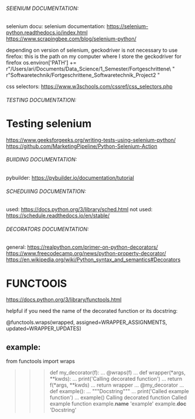 
###### SElENIUM DOCUMENTATION: ######

selenium docu:
selenium documentation:
https://selenium-python.readthedocs.io/index.html
https://www.scrapingbee.com/blog/selenium-python/

depending on version of selenium, geckodriver is not necessary to use firefox:
this is the path on my computer where I store the geckodriver for firefox
os.environ['PATH'] += r"/Users/ari/Documents/Data_Science/1_Semester/Fortgeschrittene\ " \
                      r"Softwaretechnik/Fortgeschrittene_Softwaretechnik_Project2 "

css selectors:
https://www.w3schools.com/cssref/css_selectors.php



###### TESTING DOCUMENTATION: ######

# Testing selenium #
https://www.geeksforgeeks.org/writing-tests-using-selenium-python/
https://github.com/MarketingPipeline/Python-Selenium-Action


###### BUIlDING DOCUMENTATION: ######
pybuilder:
https://pybuilder.io/documentation/tutorial


###### SCHEDUlING DOCUMENTATION: ######
used:
https://docs.python.org/3/library/sched.html
not used:
https://schedule.readthedocs.io/en/stable/


###### DECORATORS DOCUMENTATION: ######
general:
https://realpython.com/primer-on-python-decorators/
https://www.freecodecamp.org/news/python-property-decorator/
https://en.wikipedia.org/wiki/Python_syntax_and_semantics#Decorators

# FUNCTOOlS #
https://docs.python.org/3/library/functools.html

helpful if you need the name of the decorated function or 
its docstring:

@functools.wraps(wrapped, assigned=WRAPPER_ASSIGNMENTS, updated=WRAPPER_UPDATES)

## example:
from functools import wraps
>>> def my_decorator(f):
...     @wraps(f)
...     def wrapper(*args, **kwds):
...         print('Calling decorated function')
...         return f(*args, **kwds)
...     return wrapper
...
>>> @my_decorator
... def example():
...     """Docstring"""
...     print('Called example function')
...
>>> example()
Calling decorated function
Called example function
>>> example.__name__
'example'
>>> example.__doc__
'Docstring'